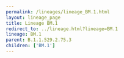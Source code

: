 ```yaml
---
permalink: /lineages/lineage_BM.1.html
layout: lineage_page
title: Lineage BM.1
redirect_to: ../lineage.html?lineage=BM.1
lineage: BM.1
parent: B.1.1.529.2.75.3
children: ['BM.1']
---
```

